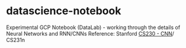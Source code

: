 # datascience-notebook
Experimental GCP Notebook (DataLab) - working through the details of Neural Networks and RNN/CNNs 
Reference: Stanford [CS230 - CNN](https://stanford.edu/~shervine/teaching/cs-230/cheatsheet-convolutional-neural-networks)/ CS231n
